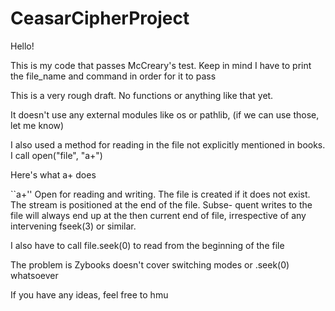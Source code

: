# CeasarCipherProject
Hello! 

This is my code that passes McCreary's test. Keep in mind I have to print the file_name and command in order for it to pass 

This is a very rough draft. No functions or anything like that yet.

It doesn't use any external modules like os or pathlib, (if we can use those, let me know)

I also used a method for reading in the file not explicitly mentioned in books.
I call open("file", "a+")

Here's what a+ does

``a+''  Open for reading and writing.  The file is created if it does not
         exist. The stream is positioned at the end of the file.  Subse-
         quent writes to the file will always end up at the then current
         end of file, irrespective of any intervening fseek(3) or similar.

I also have to call file.seek(0) to read from the beginning of the file

The problem is Zybooks doesn't cover switching modes or .seek(0) whatsoever

If you have any ideas, feel free to hmu
